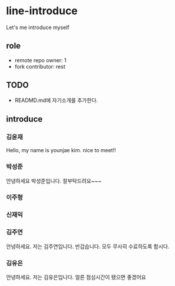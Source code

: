 # line-introduce
Let's me introduce myself

## role
- remote repo owner: 1
- fork contributor: rest

## TODO
- READMD.md에 자기소개를 추가한다.

## introduce
<h3>김윤재</h3>
Hello, my name is younjae kim. nice to meet!! 
<h3>박성준</h3>
안녕하세요 박성준입니다.
잘부탁드려요~~~
<h3>이주형</h3>

<h3>신재익</h3>

<h3>김주연</h3>
안녕하세요. 저는 김주연입니다.
반갑습니다. 모두 무사히 수료하도록 합시다.
<h3>김유은</h3>
안녕하세요. 저는 김유은입니다. 얼른 점심시간이 됐으면 좋겠어요

